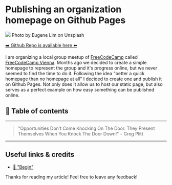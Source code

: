 # Publishing an organization homepage on Github Pages
[<img src="https://images.unsplash.com/photo-1495073613335-7af8e711f273?dpr=2&auto=format&fit=crop&w=1080&h=720&q=80&cs=tinysrgb&crop=">](
https://unsplash.com/photos/cTO6DWSIdWI)
Photo by Eugene Lim on Unsplash


[➡️ Github Repo is available here ⬅️](https://github.com/DDCreationStudios/fccvienna.github.io)

I am organizing a local group meetup of [FreeCodeCamp](https://www.freecodecamp.org/) called [FreeCodeCamp Vienna](https://www.meetup.com/Free-Code-Camp-Vienna/). Months ago we decided to create a simple homepage to represent the group and it's progress online, but we never seemed to find the time to do it. Following the idea "better a quick homepage than no homepage at all" I decided to create one and publish it on Github Pages. Not only does it allow us to host our static page, but also serves as a perfect example on how easy something can be published online.


## 📄 Table of contents


---
>"Opportunities Don’t Come Knocking On The Door. They Present Themselves When You Knock The Door Down!" – Greg Plitt
---

##

## Useful links & credits
- [📄 "Begin"](afgafgadgads)



Thanks for reading my article! Feel free to leave any feedback! 


<!-- Written by Daniel Deutsch (deudan1010@gmail.com) -->
